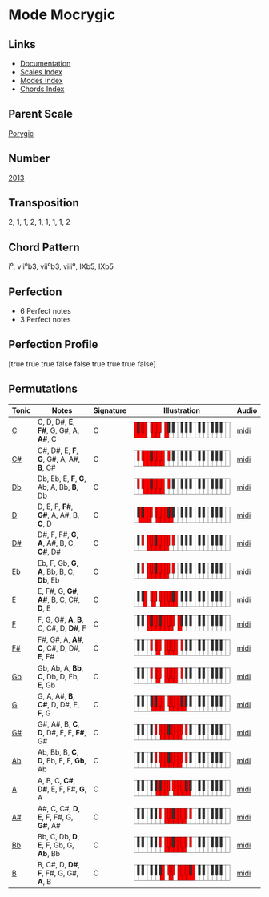 # Mode Mocrygic

## Links

- [Documentation](README.md)
- [Scales Index](Scales.md)
- [Modes Index](Modes.md)
- [Chords Index](Chords.md)

## Parent Scale

[Porygic](ScalePorygic.md)

## Number

[2013](https://ianring.com/musictheory/scales/2013)

## Transposition

2, 1, 1, 2, 1, 1, 1, 1, 2

## Chord Pattern

i⁰, vii⁰b3, vii⁰b3, viii⁰, IXb5, IXb5

## Perfection

- 6 Perfect notes
- 3 Perfect notes

## Perfection Profile

[true true true false false true true true false]

## Permutations

| Tonic | Notes | Signature | Illustration | Audio |
|-------|-------|-----------|--------------|-------|
| [C](ModeCNaturalMocrygic.md) | C, D, D#, **E**, **F#**, G, G#, A, **A#**, C | C | ![CNaturalMocrygic](ModeCNaturalMocrygic.png) | [midi](https://github.com/edipermadi/music/blob/main/docs/ModeCNaturalMocrygic.mid?raw=true) |
| [C#](ModeCSharpMocrygic.md) | C#, D#, E, **F**, **G**, G#, A, A#, **B**, C# | C | ![CSharpMocrygic](ModeCSharpMocrygic.png) | [midi](https://github.com/edipermadi/music/blob/main/docs/ModeCSharpMocrygic.mid?raw=true) |
| [Db](ModeDFlatMocrygic.md) | Db, Eb, E, **F**, **G**, Ab, A, Bb, **B**, Db | C | ![DFlatMocrygic](ModeDFlatMocrygic.png) | [midi](https://github.com/edipermadi/music/blob/main/docs/ModeDFlatMocrygic.mid?raw=true) |
| [D](ModeDNaturalMocrygic.md) | D, E, F, **F#**, **G#**, A, A#, B, **C**, D | C | ![DNaturalMocrygic](ModeDNaturalMocrygic.png) | [midi](https://github.com/edipermadi/music/blob/main/docs/ModeDNaturalMocrygic.mid?raw=true) |
| [D#](ModeDSharpMocrygic.md) | D#, F, F#, **G**, **A**, A#, B, C, **C#**, D# | C | ![DSharpMocrygic](ModeDSharpMocrygic.png) | [midi](https://github.com/edipermadi/music/blob/main/docs/ModeDSharpMocrygic.mid?raw=true) |
| [Eb](ModeEFlatMocrygic.md) | Eb, F, Gb, **G**, **A**, Bb, B, C, **Db**, Eb | C | ![EFlatMocrygic](ModeEFlatMocrygic.png) | [midi](https://github.com/edipermadi/music/blob/main/docs/ModeEFlatMocrygic.mid?raw=true) |
| [E](ModeENaturalMocrygic.md) | E, F#, G, **G#**, **A#**, B, C, C#, **D**, E | C | ![ENaturalMocrygic](ModeENaturalMocrygic.png) | [midi](https://github.com/edipermadi/music/blob/main/docs/ModeENaturalMocrygic.mid?raw=true) |
| [F](ModeFNaturalMocrygic.md) | F, G, G#, **A**, **B**, C, C#, D, **D#**, F | C | ![FNaturalMocrygic](ModeFNaturalMocrygic.png) | [midi](https://github.com/edipermadi/music/blob/main/docs/ModeFNaturalMocrygic.mid?raw=true) |
| [F#](ModeFSharpMocrygic.md) | F#, G#, A, **A#**, **C**, C#, D, D#, **E**, F# | C | ![FSharpMocrygic](ModeFSharpMocrygic.png) | [midi](https://github.com/edipermadi/music/blob/main/docs/ModeFSharpMocrygic.mid?raw=true) |
| [Gb](ModeGFlatMocrygic.md) | Gb, Ab, A, **Bb**, **C**, Db, D, Eb, **E**, Gb | C | ![GFlatMocrygic](ModeGFlatMocrygic.png) | [midi](https://github.com/edipermadi/music/blob/main/docs/ModeGFlatMocrygic.mid?raw=true) |
| [G](ModeGNaturalMocrygic.md) | G, A, A#, **B**, **C#**, D, D#, E, **F**, G | C | ![GNaturalMocrygic](ModeGNaturalMocrygic.png) | [midi](https://github.com/edipermadi/music/blob/main/docs/ModeGNaturalMocrygic.mid?raw=true) |
| [G#](ModeGSharpMocrygic.md) | G#, A#, B, **C**, **D**, D#, E, F, **F#**, G# | C | ![GSharpMocrygic](ModeGSharpMocrygic.png) | [midi](https://github.com/edipermadi/music/blob/main/docs/ModeGSharpMocrygic.mid?raw=true) |
| [Ab](ModeAFlatMocrygic.md) | Ab, Bb, B, **C**, **D**, Eb, E, F, **Gb**, Ab | C | ![AFlatMocrygic](ModeAFlatMocrygic.png) | [midi](https://github.com/edipermadi/music/blob/main/docs/ModeAFlatMocrygic.mid?raw=true) |
| [A](ModeANaturalMocrygic.md) | A, B, C, **C#**, **D#**, E, F, F#, **G**, A | C | ![ANaturalMocrygic](ModeANaturalMocrygic.png) | [midi](https://github.com/edipermadi/music/blob/main/docs/ModeANaturalMocrygic.mid?raw=true) |
| [A#](ModeASharpMocrygic.md) | A#, C, C#, **D**, **E**, F, F#, G, **G#**, A# | C | ![ASharpMocrygic](ModeASharpMocrygic.png) | [midi](https://github.com/edipermadi/music/blob/main/docs/ModeASharpMocrygic.mid?raw=true) |
| [Bb](ModeBFlatMocrygic.md) | Bb, C, Db, **D**, **E**, F, Gb, G, **Ab**, Bb | C | ![BFlatMocrygic](ModeBFlatMocrygic.png) | [midi](https://github.com/edipermadi/music/blob/main/docs/ModeBFlatMocrygic.mid?raw=true) |
| [B](ModeBNaturalMocrygic.md) | B, C#, D, **D#**, **F**, F#, G, G#, **A**, B | C | ![BNaturalMocrygic](ModeBNaturalMocrygic.png) | [midi](https://github.com/edipermadi/music/blob/main/docs/ModeBNaturalMocrygic.mid?raw=true) |
